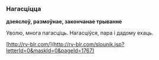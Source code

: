### Нагасціцца
**дзеяслоў, размоўнае, закончанае трыванне**

Уволю, многа пагасціць. Нагасціўся, пара і дадому ехаць.

<a rel="author">[http://rv-blr.com/](http://rv-blr.com/slounik.jsp?letterId=0&maskId=0&pageId=1767)</a>
